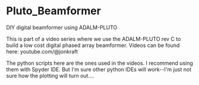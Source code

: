 # Pluto_Beamformer
DIY digital beamformer using ADALM-PLUTO

This is part of a video series where we use the ADALM-PLUTO rev C to build a low cost digital phased array beamformer.  Videos can be found here:
youtube.com/@jonkraft

The python scripts here are the ones used in the videos.  I recommend using them with Spyder IDE.  But I'm sure other python IDEs will work--I'm just not sure how the plotting will turn out....
